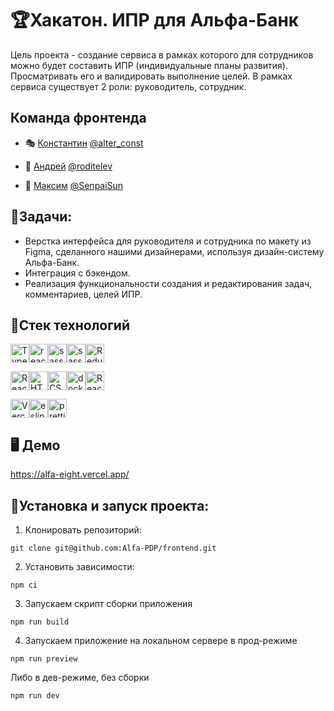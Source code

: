 # 🏆Хакатон. ИПР для Альфа-Банк

Цель проекта - создание сервиса в рамках которого для сотрудников можно будет
составить ИПР (индивидуальные планы развития). Просматривать его и валидировать выполнение
целей. В рамках сервиса существует 2 роли: руководитель, сотрудник. 


## Команда фронтенда

- 🎭 [Константин](https://github.com/ConstantineEpifanov)  <a href="https://t.me/alter_const" target="_blank">@alter_const</a> 

- 🏅 [Андрей](https://github.com/rodandr13)  <a href="https://t.me/roditelev" target="_blank">@roditelev</a>

- 🎎 [Максим](https://github.com/SenpaiSun)  <a href="https://t.me/SenpaiSun" target="_blank">@SenpaiSun</a>


## 💼Задачи:

- Верстка интерфейса для руководителя и сотрудника по макету из Figma, сделанного нашими дизайнерами, используя дизайн-систему Альфа-Банк.
- Интеграция с бэкендом.
- Реализация функциональности создания и редактирования задач, комментариев, целей ИПР.

## 🦾Стек технологий

<img src="https://img.shields.io/badge/TypeScript-007ACC?style=for-the-badge&logo=typescript&logoColor=white" alt="TypeScript" height="30"/><img src="https://img.shields.io/badge/react-%2320232a.svg?style=for-the-badge&logo=react&logoColor=%2361DAFB" alt="react" height="30"/><img src="https://img.shields.io/badge/Sass-CC6699?style=for-the-badge&logo=sass&logoColor=white" alt="sass" height="30"/><img src="https://img.shields.io/badge/Material--UI-0081CB?style=for-the-badge&logo=material-ui&logoColor=white" alt="sass" height="30"/><img src="https://img.shields.io/badge/Redux-593D88?style=for-the-badge&logo=redux&logoColor=white" alt="Redux" height="30"/>

<img src="https://img.shields.io/badge/React_Router-CA4245?style=for-the-badge&logo=react-router&logoColor=white" alt="React_Router" height="30"/><img src="https://img.shields.io/badge/HTML5-E34F26?style=for-the-badge&logo=html5&logoColor=white" alt="HTML5" height="30"/><img src="https://img.shields.io/badge/CSS3-1572B6?style=for-the-badge&logo=css3&logoColor=white" alt="CSS3" height="30"/><img src="https://img.shields.io/badge/docker-%230db7ed.svg?style=for-the-badge&logo=docker&logoColor=white" alt="docker" height="30"/><img src="https://img.shields.io/badge/React%20Hook%20Form-%23EC5990.svg?style=for-the-badge&logo=reacthookform&logoColor=white" alt="React_Router" height="30"/> 

<img src="https://img.shields.io/badge/Vercel-000000?style=for-the-badge&logo=vercel&logoColor=white" alt="Vercel" height="30"/><img src="https://img.shields.io/badge/eslint-3A33D1?style=for-the-badge&logo=eslint&logoColor=white" alt="eslint" height="30"/><img src="https://img.shields.io/badge/prettier-1A2C34?style=for-the-badge&logo=prettier&logoColor=F7BA3E" alt="prettier" height="30"/>



## 🖥 Демо

https://alfa-eight.vercel.app/


## 🚀Установка и запуск проекта:

1. Клонировать репозиторий:
```gitbash
git clone git@github.com:Alfa-PDP/frontend.git
```
2. Установить зависимости:
```gitbash
npm ci
```

3. Запускаем скрипт сборки приложения
```gitbash
npm run build
```

4. Запускаем приложение на локальном сервере в прод-режиме
```gitbash
npm run preview
```

Либо в дев-режиме, без сборки
```gitbash
npm run dev
```


